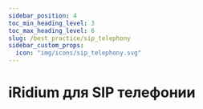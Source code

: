 ```yaml
---
sidebar_position: 4
toc_min_heading_level: 3
toc_max_heading_level: 6
slug: /best_practice/sip_telephony
sidebar_custom_props:
  icon: "img/icons/sip_telephony.svg"
---
```


# iRidium для SIP телефонии